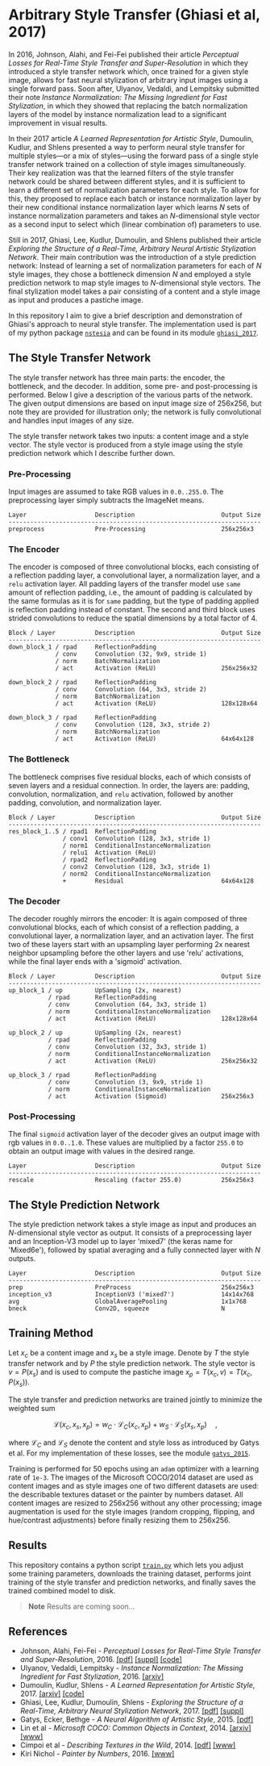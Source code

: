 Arbitrary Style Transfer (Ghiasi et al, 2017)
=============================================
In 2016, Johnson, Alahi, and Fei-Fei published their article _Perceptual
Losses for Real-Time Style Transfer and Super-Resolution_ in which they
introduced a style transfer network which, once trained for a given style
image, allows for fast neural stylization of arbitrary input images using a
single forward pass.  Soon after, Ulyanov, Vedaldi, and Lempitsky submitted
their note _Instance Normalization: The Missing Ingredient for Fast
Stylization_, in which they showed that replacing the batch normalization
layers of the model by instance normalization lead to a significant
improvement in visual results.

In their 2017 article _A Learned Representation for Artistic Style_, Dumoulin,
Kudlur, and Shlens presented a way to perform neural style transfer for
multiple styles—or a mix of styles—using the forward pass of a single style
transfer network trained on a collection of style images simultaneously.
Their key realization was that the learned filters of the style transfer
network could be shared between different styles, and it is sufficient to
learn a different set of normalization parameters for each style.  To allow
for this, they proposed to replace each batch or instance normalization layer
by their new conditional instance normalization layer which learns $N$ sets of
instance normalization parameters and takes an $N$-dimensional style vector as
a second input to select which (linear combination of) parameters to use.

Still in 2017, Ghiasi, Lee, Kudlur, Dumoulin, and Shlens published their
article _Exploring the Structure of a Real-Time, Arbitrary Neural Artistic
Stylization Network_.  Their main contribution was the introduction of a
style prediction network:  Instead of learning a set of normalization
parameters for each of $N$ style images, they chose a bottleneck dimension $N$
and employed a style prediction network to map style images to $N$-dimensional
style vectors.  The final stylization model takes a pair consisting of a
content and a style image as input and produces a pastiche image.

In this repository I aim to give a brief description and demonstration of
Ghiasi's approach to neural style transfer.  The implementation used is part
of my python package [`nstesia`](https://github.com/mdehling/nstesia/) and can
be found in its module [`ghiasi_2017`](
https://github.com/mdehling/nstesia/blob/main/src/nstesia/ghiasi_2017.py).

The Style Transfer Network
--------------------------
The style transfer network has three main parts: the encoder, the bottleneck,
and the decoder.  In addition, some pre- and post-processing is performed.
Below I give a description of the various parts of the network.  The given
output dimensions are based on input image size of 256x256, but note they are
provided for illustration only; the network is fully convolutional and
handles input images of any size.

The style transfer network takes two inputs: a content image and a style
vector.  The style vector is produced from a style image using the style
prediction network which I describe further down.

### Pre-Processing
Input images are assumed to take RGB values in `0.0..255.0`. The preprocessing
layer simply subtracts the ImageNet means.

```text
Layer                   Description                        Output Size
----------------------------------------------------------------------
preprocess              Pre-Processing                     256x256x3
```

### The Encoder
The encoder is composed of three convolutional blocks, each consisting of a
reflection padding layer, a convolutional layer, a normalization layer, and a
`relu` activation layer.  All padding layers of the transfer model use `same`
amount of reflection padding, i.e., the amount of padding is calculated by the
same formulas as it is for `same` padding, but the type of padding applied is
reflection padding instead of constant.  The second and third block uses
strided convolutions to reduce the spatial dimensions by a total factor of 4.

```text
Block / Layer           Description                        Output Size
----------------------------------------------------------------------
down_block_1 / rpad     ReflectionPadding
             / conv     Convolution (32, 9x9, stride 1)
             / norm     BatchNormalization
             / act      Activation (ReLU)                  256x256x32

down_block_2 / rpad     ReflectionPadding
             / conv     Convolution (64, 3x3, stride 2)
             / norm     BatchNormalization
             / act      Activation (ReLU)                  128x128x64

down_block_3 / rpad     ReflectionPadding
             / conv     Convolution (128, 3x3, stride 2)
             / norm     BatchNormalization
             / act      Activation (ReLU)                  64x64x128
```

### The Bottleneck
The bottleneck comprises five residual blocks, each of which consists of seven
layers and a residual connection.  In order, the layers are: padding,
convolution, normalization, and `relu` activation, followed by another
padding, convolution, and normalization layer.

```text
Block / Layer           Description                        Output Size
----------------------------------------------------------------------
res_block_1..5 / rpad1  ReflectionPadding
               / conv1  Convolution (128, 3x3, stride 1)
               / norm1  ConditionalInstanceNormalization
               / relu1  Activation (ReLU)
               / rpad2  ReflectionPadding
               / conv2  Convolution (128, 3x3, stride 1)
               / norm2  ConditionalInstanceNormalization
               +        Residual                           64x64x128
```

### The Decoder
The decoder roughly mirrors the encoder:  It is again composed of three
convolutional blocks, each of which consist of a reflection padding, a
convolutional layer, a normalization layer, and an activation layer.  The
first two of these layers start with an upsampling layer performing 2x nearest
neighbor upsampling before the other layers and use 'relu' activations, while
the final layer ends with a 'sigmoid' activation.

```text
Block / Layer           Description                        Output Size
----------------------------------------------------------------------
up_block_1 / up         UpSampling (2x, nearest)
           / rpad       ReflectionPadding
           / conv       Convolution (64, 3x3, stride 1)
           / norm       ConditionalInstanceNormalization
           / act        Activation (ReLU)                  128x128x64

up_block_2 / up         UpSampling (2x, nearest)
           / rpad       ReflectionPadding
           / conv       Convolution (32, 3x3, stride 1)
           / norm       ConditionalInstanceNormalization
           / act        Activation (ReLU)                  256x256x32

up_block_3 / rpad       ReflectionPadding
           / conv       Convolution (3, 9x9, stride 1)
           / norm       ConditionalInstanceNormalization
           / act        Activation (Sigmoid)               256x256x3
```

### Post-Processing
The final `sigmoid` activation layer of the decoder gives an output image with
rgb values in `0.0..1.0`.  These values are multiplied by a factor `255.0` to
obtain an output image with values in the desired range.

```text
Layer                   Description                        Output Size
----------------------------------------------------------------------
rescale                 Rescaling (factor 255.0)           256x256x3
```

The Style Prediction Network
----------------------------
The style prediction network takes a style image as input and produces an
$N$-dimensional style vector as output.  It consists of a preprocessing layer
and an Inception-V3 model up to layer 'mixed7' (the keras name for 'Mixed6e'),
followed by spatial averaging and a fully connected layer with $N$ outputs.

```text
Layer                   Description                        Output Size
----------------------------------------------------------------------
prep                    PreProcess                         256x256x3
inception_v3            InceptionV3 ('mixed7')             14x14x768
avg                     GlobalAveragePooling               1x1x768
bneck                   Conv2D, squeeze                    N
```

Training Method
---------------
Let $x_c$ be a content image and $x_s$ be a style image.  Denote by $T$ the
style transfer network and by $P$ the style prediction network.  The style
vector is $v = P(x_s)$ and is used to compute the pastiche image
$x_p = T(x_c, v) = T(x_c, P(x_s))$.

The style transfer and prediction networks are trained jointly to minimize the
weighted sum

$$
\mathcal{L}(x_c,x_s,x_p) =
w_C\cdot\mathcal{L}_C(x_c,x_p) + w_S\cdot\mathcal{L}_S(x_s,x_p) \quad,
$$

where $\mathcal{L}_C$ and $\mathcal{L}_S$ denote the content and style loss as
introduced by Gatys et al.  For my implementation of these losses, see the
module [`gatys_2015`](
https://github.com/mdehling/nstesia/blob/main/src/nstesia/gatys_2015.py).

Training is performed for 50 epochs using an `adam` optimizer with a learning
rate of `1e-3`.  The images of the Microsoft COCO/2014 dataset are used as
content images and as style images one of two different datasets are used: the
describable textures dataset or the painter by numbers dataset.  All content
images are resized to 256x256 without any other processing; image augmentation
is used for the style images (random cropping, flipping, and hue/contrast
adjustments) before finally resizing them to 256x256.

Results
-------
This repository contains a python script [`train.py`](train.py) which lets you
adjust some training parameters, downloads the training dataset, performs
joint training of the style transfer and prediction networks, and finally
saves the trained combined model to disk.

> **Note**
> Results are coming soon...

References
----------
* Johnson, Alahi, Fei-Fei - _Perceptual Losses for Real-Time Style Transfer
  and Super-Resolution_, 2016.
  [[pdf]](https://link.springer.com/content/pdf/10.1007/978-3-319-46475-6_43.pdf)
  [[suppl]](https://static-content.springer.com/esm/chp%3A10.1007%2F978-3-319-46475-6_43/MediaObjects/419974_1_En_43_MOESM1_ESM.pdf)
  [[code]](https://github.com/jcjohnson/fast-neural-style)
* Ulyanov, Vedaldi, Lempitsky - _Instance Normalization: The Missing
  Ingredient for Fast Stylization_, 2016.
  [[arxiv]](https://arxiv.org/abs/1607.08022)
* Dumoulin, Kudlur, Shlens - _A Learned Representation for Artistic Style_,
  2017.
  [[arxiv]](https://arxiv.org/abs/1610.07629)
  [[code]](https://github.com/magenta/magenta/tree/main/magenta/models/image_stylization)
* Ghiasi, Lee, Kudlur, Dumoulin, Shlens - _Exploring the Structure of a
  Real-Time, Arbitrary Neural Stylization Network_, 2017.
  [[pdf]](http://www.bmva.org/bmvc/2017/papers/paper114/paper114.pdf)
  [[suppl]](http://www.bmva.org/bmvc/2017/papers/paper114/supplementary114.pdf)
* Gatys, Ecker, Bethge - _A Neural Algorithm of Artistic Style_, 2015.
  [[pdf]](https://openaccess.thecvf.com/content_cvpr_2016/papers/Gatys_Image_Style_Transfer_CVPR_2016_paper.pdf)
* Lin et al - _Microsoft COCO: Common Objects in Context_, 2014.
  [[arxiv]](https://arxiv.org/abs/1405.0312)
  [[www]](https://cocodataset.org/)
* Cimpoi et al - _Describing Textures in the Wild_, 2014.
  [[pdf]](https://www.robots.ox.ac.uk/~vgg/publications/2014/Cimpoi14/cimpoi14.pdf)
  [[www]](https://www.robots.ox.ac.uk/~vgg/data/dtd/)
* Kiri Nichol - _Painter by Numbers_, 2016.
  [[www]](https://www.kaggle.com/c/painter-by-numbers)
